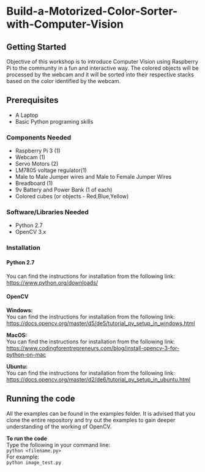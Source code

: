 # Build-a-Motorized-Color-Sorter-with-Computer-Vision

## Getting Started
Objective of this workshop is to introduce Computer Vision using Raspberry Pi to the community in a fun and interactive way.
The colored objects will be processed by the webcam and it will be sorted into their respective stacks based on the color identified by the webcam.

## Prerequisites
- A Laptop
- Basic Python programing skills

### Components Needed
- Raspberry Pi 3 (1)
- Webcam (1)
- Servo Motors (2)
- LM7805 voltage regulator(1)
- Male to Male Jumper wires and Male to Female Jumper Wires
- Breadboard (1)
- 9v Battery and Power Bank (1 of each)
- Colored cubes (or objects - Red,Blue,Yellow)

### Software/Libraries Needed
- Python 2.7 
- OpenCV 3.x

### Installation 
#### Python 2.7
You can find the instructions for installation from the following link:
https://www.python.org/downloads/

#### OpenCV 
**Windows:**  
You can find the instructions for installation from the following link:  
https://docs.opencv.org/master/d5/de5/tutorial_py_setup_in_windows.html

**MacOS:**  
You can find the instructions for installation from the following link:  
https://www.codingforentrepreneurs.com/blog/install-opencv-3-for-python-on-mac

**Ubuntu:**  
You can find the instructions for installation from the following link:  
https://docs.opencv.org/master/d2/de6/tutorial_py_setup_in_ubuntu.html

## Running the code
All the examples can be found in the examples folder. It is advised that you clone the entire repository and try out the examples to gain deeper understanding of the working of OpenCV.

**To run the code**  
Type the following in your command line:   
```python <filename.py>```  
For example:  
```python image_test.py``` 
